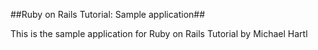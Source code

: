 ##Ruby on Rails Tutorial: Sample application##

This is the sample application for Ruby on Rails Tutorial by Michael Hartl